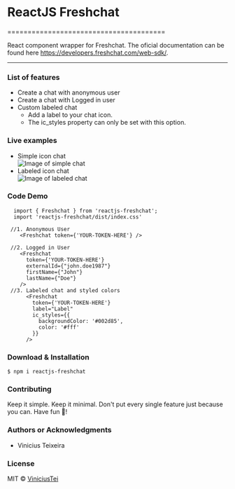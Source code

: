 # ReactJS Freshchat
=======================================

React component wrapper for Freshchat. The oficial documentation can be found here <https://developers.freshchat.com/web-sdk/>.

* * *

### List of features

*   Create a chat with anonymous user
*   Create a chat with Logged in user
*   Custom labeled chat
    * Add a label to your chat icon. 
    * The ic_styles property can only be set with this option.

### Live examples

* Simple icon chat <br>
![Image of simple chat](https://firebasestorage.googleapis.com/v0/b/repfinder-450e2.appspot.com/o/simple-chat.png?alt=media&token=c99128ce-563c-416d-b3e8-cb099f4e543a)
* Labeled icon chat <br>
![Image of labeled chat](https://firebasestorage.googleapis.com/v0/b/repfinder-450e2.appspot.com/o/label-chat.png?alt=media&token=206efa72-8afb-44f8-b496-1126fb1f35e6)
### Code Demo

```tsx
  import { Freshchat } from 'reactjs-freshchat';
  import 'reactjs-freshchat/dist/index.css'

 //1. Anonymous User
    <Freshchat token={'YOUR-TOKEN-HERE'} />

 //2. Logged in User
    <Freshchat 
      token={'YOUR-TOKEN-HERE'}
      externalId={"john.doe1987"} 
      firstName={"John"}
      lastName={"Doe"}
    />
 //3. Labeled chat and styled colors
      <Freshchat 
        token={'YOUR-TOKEN-HERE'} 
        label="Label"
        ic_styles={{
          backgroundColor: '#002d85', 
          color: '#fff'
        }}
      />
```

### Download & Installation

```shell 
$ npm i reactjs-freshchat
```

### Contributing

Keep it simple. Keep it minimal. Don't put every single feature just because you can. Have fun 🚀!

### Authors or Acknowledgments

*   Vinicius Teixeira

### License

MIT © [ViniciusTei](https://github.com/ViniciusTei)
